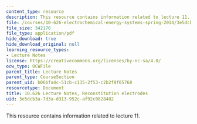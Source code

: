 ```yaml
---
content_type: resource
description: This resource contains information related to lecture 11.
file: /courses/10-626-electrochemical-energy-systems-spring-2014/3e5dcb3a7d3ad313952caf92c0828482_MIT10_626S14_S11lec11.pdf
file_size: 342176
file_type: application/pdf
hide_download: true
hide_download_original: null
learning_resource_types:
- Lecture Notes
license: https://creativecommons.org/licenses/by-nc-sa/4.0/
ocw_type: OCWFile
parent_title: Lecture Notes
parent_type: CourseSection
parent_uid: b06bfa4c-51cb-c135-2f53-c2b2f9f05768
resourcetype: Document
title: 10.626 Lecture Notes, Reconstitution electrodes
uid: 3e5dcb3a-7d3a-d313-952c-af92c0828482
---
```

This resource contains information related to lecture 11.